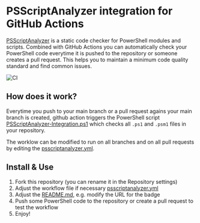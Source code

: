 # PSScriptAnalyzer integration for GitHub Actions

[PSScriptAnalyzer](https://github.com/PowerShell/PSScriptAnalyzer) is a static code checker for PowerShell modules and scripts. Combined with GitHub Actions you can automatically check your PowerShell code everytime it is pushed to the repository or someone creates a pull request. This helps you to maintain a minimum code quality standard and find common issues.

![CI](https://github.com/BornToBeRoot/GitHub-Actions_PSScriptAnalyzer/workflows/CI/badge.svg?branch=main)

## How does it work?
Everytime you push to your main branch or a pull request agains your main branch is created, github action triggers the PowerShell script [PSScriptAnalyzer-Integration.ps1](PSScriptAnalyzer-Integration.ps1) which checks all `.ps1` and `.psm1` files in your repository.

The worklow can be modified to run on all branches and on all pull requests by editing the [psscriptanalyzer.yml](.github/workflows/psscriptanalyzer.yml).

## Install & Use

1) Fork this repository (you can rename it in the Repository settings)
2) Adjust the workflow file if necessary [psscriptanalyzer.yml](.github/workflows/psscriptanalyzer.yml)
3) Adjust the [README.md](README.md), e.g. modify the URL for the badge
4) Push some PowerShell code to the repository or create a pull request to test the workflow
5) Enjoy!
